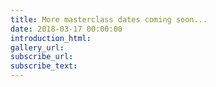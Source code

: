 ```yaml
---
title: More masterclass dates coming soon...
date: 2018-03-17 00:00:00
introduction_html:
gallery_url:
subscribe_url:
subscribe_text:
---
```


